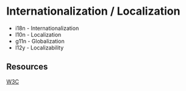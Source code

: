# Internationalization / Localization

* i18n - Internationalization
* l10n - Localization
* g11n - Globalization
* l12y - Localizability

## Resources

[W3C](http://www.w3.org/International/)
